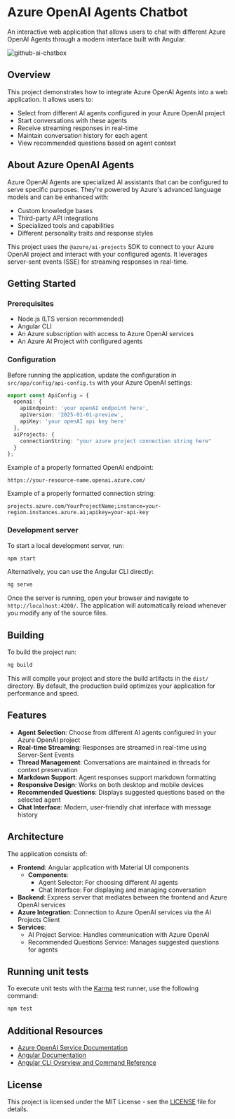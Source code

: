 # Azure OpenAI Agents Chatbot

An interactive web application that allows users to chat with different Azure OpenAI Agents through a modern interface built with Angular.

![github-ai-chatbox](https://github.com/user-attachments/assets/794356fc-a9e3-4526-b8db-bf7939282c65)

## Overview

This project demonstrates how to integrate Azure OpenAI Agents into a web application. It allows users to:
- Select from different AI agents configured in your Azure OpenAI project
- Start conversations with these agents
- Receive streaming responses in real-time
- Maintain conversation history for each agent
- View recommended questions based on agent context

## About Azure OpenAI Agents

Azure OpenAI Agents are specialized AI assistants that can be configured to serve specific purposes. They're powered by Azure's advanced language models and can be enhanced with:

- Custom knowledge bases
- Third-party API integrations
- Specialized tools and capabilities
- Different personality traits and response styles

This project uses the `@azure/ai-projects` SDK to connect to your Azure OpenAI project and interact with your configured agents. It leverages server-sent events (SSE) for streaming responses in real-time.

## Getting Started

### Prerequisites

- Node.js (LTS version recommended)
- Angular CLI
- An Azure subscription with access to Azure OpenAI services
- An Azure AI Project with configured agents

### Configuration

Before running the application, update the configuration in `src/app/config/api-config.ts` with your Azure OpenAI settings:

```typescript
export const ApiConfig = {
  openai: {
    apiEndpoint: 'your openAI endpoint here',
    apiVersion: '2025-01-01-preview',
    apiKey: 'your openAI api key here'
  },
  aiProjects: {
    connectionString: "your azure project connection string here"
  }
};
```

Example of a properly formatted OpenAI endpoint:
```
https://your-resource-name.openai.azure.com/
```

Example of a properly formatted connection string:

```
projects.azure.com/YourProjectName;instance=your-region.instances.azure.ai;apikey=your-api-key
```

### Development server

To start a local development server, run:

```bash
npm start
```

Alternatively, you can use the Angular CLI directly:

```bash
ng serve
```

Once the server is running, open your browser and navigate to `http://localhost:4200/`. The application will automatically reload whenever you modify any of the source files.

## Building

To build the project run:

```bash
ng build
```

This will compile your project and store the build artifacts in the `dist/` directory. By default, the production build optimizes your application for performance and speed.

## Features

- **Agent Selection**: Choose from different AI agents configured in your Azure OpenAI project
- **Real-time Streaming**: Responses are streamed in real-time using Server-Sent Events
- **Thread Management**: Conversations are maintained in threads for context preservation
- **Markdown Support**: Agent responses support markdown formatting
- **Responsive Design**: Works on both desktop and mobile devices
- **Recommended Questions**: Displays suggested questions based on the selected agent
- **Chat Interface**: Modern, user-friendly chat interface with message history

## Architecture

The application consists of:

- **Frontend**: Angular application with Material UI components
  - **Components**:
    - Agent Selector: For choosing different AI agents
    - Chat Interface: For displaying and managing conversation
- **Backend**: Express server that mediates between the frontend and Azure OpenAI services
- **Azure Integration**: Connection to Azure OpenAI services via the AI Projects Client
- **Services**:
  - AI Project Service: Handles communication with Azure OpenAI
  - Recommended Questions Service: Manages suggested questions for agents

## Running unit tests

To execute unit tests with the [Karma](https://karma-runner.github.io) test runner, use the following command:

```bash
npm test
```

## Additional Resources

- [Azure OpenAI Service Documentation](https://learn.microsoft.com/en-us/azure/ai-services/openai/)
- [Angular Documentation](https://angular.dev/)
- [Angular CLI Overview and Command Reference](https://angular.dev/tools/cli)

## License

This project is licensed under the MIT License - see the [LICENSE](LICENSE) file for details.

